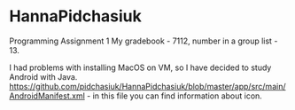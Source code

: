 # HannaPidchasiuk
 Programming Assignment 1
 My gradebook - 7112, number in a group list - 13.

I had problems with installing MacOS on VM, so I have decided to study Android with Java.
https://github.com/pidchasiuk/HannaPidchasiuk/blob/master/app/src/main/AndroidManifest.xml - in this file you can find information about icon.

